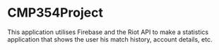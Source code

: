 # CMP354Project
This application utilises Firebase and the Riot API to make a statistics application that shows the user his match history, account details, etc.
